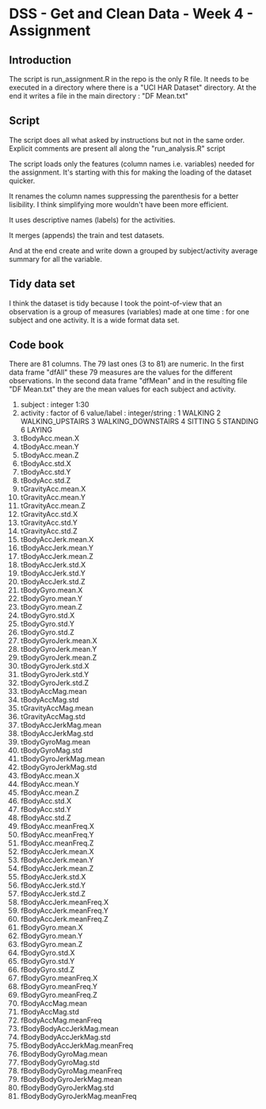 # DSS - Get and Clean Data - Week 4 - Assignment 

## Introduction

The script is run_assignment.R in the repo is the only R file.
It needs to be executed in a directory where there is a "UCI HAR Dataset" directory.
At the end it writes a file in the main directory : "DF Mean.txt"

## Script 

The script does all what asked by instructions but not in the same order.
Explicit comments are present all along the "run_analysis.R" script

The script loads only the features (column names i.e. variables) needed for the assignment. It's starting with this for making the loading of the dataset quicker.

It renames the column names suppressing the parenthesis for a better lisibility. I think simplifying more wouldn't have been more efficient. 

It uses descriptive names (labels) for the activities.

It merges (appends) the train and test datasets.

And at the end create and write down a grouped by subject/activity average summary for all the variable. 

## Tidy data set
I think the dataset is tidy because I took the point-of-view that an observation is a group of measures (variables) made at one time : for one subject and one activity. It is a wide format data set.

## Code book 

There are 81 columns. The 79 last ones (3 to 81) are numeric. In the first data frame "dfAll" these 79 measures are the values for the different observations. In the second data frame "dfMean" and in the resulting file "DF Mean.txt" they are the mean values for each subject and activity.

1. subject : integer 1:30
1. activity : factor of 6 value/label : integer/string :
 1 WALKING 
 2 WALKING_UPSTAIRS 
 3 WALKING_DOWNSTAIRS 
 4 SITTING
 5 STANDING
 6 LAYING 
1. tBodyAcc.mean.X 
1. tBodyAcc.mean.Y 
1. tBodyAcc.mean.Z 
1. tBodyAcc.std.X 
1. tBodyAcc.std.Y 
1. tBodyAcc.std.Z 
1. tGravityAcc.mean.X 
1. tGravityAcc.mean.Y 
1. tGravityAcc.mean.Z 
1. tGravityAcc.std.X 
1. tGravityAcc.std.Y 
1. tGravityAcc.std.Z 
1. tBodyAccJerk.mean.X 
1. tBodyAccJerk.mean.Y 
1. tBodyAccJerk.mean.Z 
1. tBodyAccJerk.std.X 
1. tBodyAccJerk.std.Y 
1. tBodyAccJerk.std.Z 
1. tBodyGyro.mean.X 
1. tBodyGyro.mean.Y 
1. tBodyGyro.mean.Z 
1. tBodyGyro.std.X 
1. tBodyGyro.std.Y 
1. tBodyGyro.std.Z 
1. tBodyGyroJerk.mean.X 
1. tBodyGyroJerk.mean.Y 
1. tBodyGyroJerk.mean.Z 
1. tBodyGyroJerk.std.X 
1. tBodyGyroJerk.std.Y 
1. tBodyGyroJerk.std.Z 
1. tBodyAccMag.mean 
1. tBodyAccMag.std 
1. tGravityAccMag.mean 
1. tGravityAccMag.std 
1. tBodyAccJerkMag.mean 
1. tBodyAccJerkMag.std 
1. tBodyGyroMag.mean 
1. tBodyGyroMag.std 
1. tBodyGyroJerkMag.mean 
1. tBodyGyroJerkMag.std 
1. fBodyAcc.mean.X 
1. fBodyAcc.mean.Y 
1. fBodyAcc.mean.Z 
1. fBodyAcc.std.X 
1. fBodyAcc.std.Y 
1. fBodyAcc.std.Z 
1. fBodyAcc.meanFreq.X 
1. fBodyAcc.meanFreq.Y 
1. fBodyAcc.meanFreq.Z 
1. fBodyAccJerk.mean.X 
1. fBodyAccJerk.mean.Y 
1. fBodyAccJerk.mean.Z 
1. fBodyAccJerk.std.X 
1. fBodyAccJerk.std.Y 
1. fBodyAccJerk.std.Z 
1. fBodyAccJerk.meanFreq.X 
1. fBodyAccJerk.meanFreq.Y 
1. fBodyAccJerk.meanFreq.Z 
1. fBodyGyro.mean.X 
1. fBodyGyro.mean.Y 
1. fBodyGyro.mean.Z 
1. fBodyGyro.std.X 
1. fBodyGyro.std.Y 
1. fBodyGyro.std.Z 
1. fBodyGyro.meanFreq.X 
1. fBodyGyro.meanFreq.Y 
1. fBodyGyro.meanFreq.Z 
1. fBodyAccMag.mean 
1. fBodyAccMag.std 
1. fBodyAccMag.meanFreq 
1. fBodyBodyAccJerkMag.mean 
1. fBodyBodyAccJerkMag.std 
1. fBodyBodyAccJerkMag.meanFreq 
1. fBodyBodyGyroMag.mean 
1. fBodyBodyGyroMag.std 
1. fBodyBodyGyroMag.meanFreq 
1. fBodyBodyGyroJerkMag.mean 
1. fBodyBodyGyroJerkMag.std 
1. fBodyBodyGyroJerkMag.meanFreq



